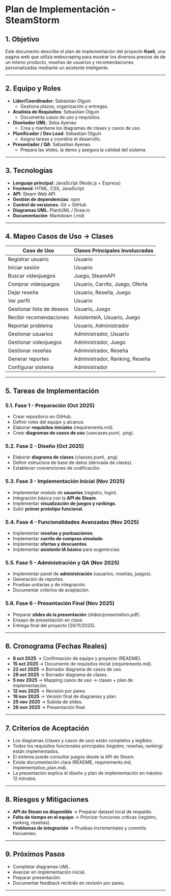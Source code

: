 # Plan de Implementación - SteamStorm

## 1. Objetivo
Este documento describe el plan de implementación del proyecto **Kaeli**, una pagina web que utiliza webscraping para mostrar los diversos precios de de un mismo producto, reseñas de usuarios y recomendaciones personalizadas mediante un asistente inteligente.

---

## 2. Equipo y Roles
- **Líder/Coordinador**: Sebastian Olguin
  - Gestiona plazos, organización y entregas.  
- **Analista de Requisitos**: Sebastian Olguin  
  - Documenta casos de uso y requisitos.  
- **Diseñador UML**: Seba Ayenao  
  - Crea y mantiene los diagramas de clases y casos de uso.  
- **Planificador / Dev Lead**: Sebastian Olguin  
  - Asigna tareas y coordina el desarrollo.  
- **Presentador / QA**: Sebastian Ayenao  
  - Prepara las slides, la demo y asegura la calidad del sistema.  

---

## 3. Tecnologías
- **Lenguaje principal**: JavaScript (Node.js + Express)  
- **Frontend**: HTML, CSS, JavaScript  
- **API**: Steam Web API  
- **Gestión de dependencias**: npm  
- **Control de versiones**: Git + GitHub  
- **Diagramas UML**: PlantUML / Draw.io  
- **Documentación**: Markdown (.md)  

---

## 4. Mapeo Casos de Uso → Clases

| Caso de Uso               | Clases Principales Involucradas |
|---------------------------|----------------------------------|
| Registrar usuario          | Usuario                        |
| Iniciar sesión             | Usuario                        |
| Buscar videojuegos         | Juego, SteamAPI                |
| Comprar videojuegos        | Usuario, Carrito, Juego, Oferta|
| Dejar reseña               | Usuario, Reseña, Juego         |
| Ver perfil                 | Usuario                        |
| Gestionar lista de deseos  | Usuario, Juego                 |
| Recibir recomendaciones    | AsistenteIA, Usuario, Juego    |
| Reportar problema          | Usuario, Administrador         |
| Gestionar usuarios         | Administrador, Usuario         |
| Gestionar videojuegos      | Administrador, Juego           |
| Gestionar reseñas          | Administrador, Reseña          |
| Generar reportes           | Administrador, Ranking, Reseña |
| Configurar sistema         | Administrador                  |

---

## 5. Tareas de Implementación

### 5.1. Fase 1 - Preparación (Oct 2025)
- Crear repositorio en GitHub.  
- Definir roles del equipo y alcance.  
- Elaborar **requisitos iniciales** (requirements.md).  
- Crear **diagramas de casos de uso** (usecases.puml, .png).  

### 5.2. Fase 2 - Diseño (Oct 2025)
- Elaborar **diagrama de clases** (classes.puml, .png).  
- Definir estructura de base de datos (derivada de clases).  
- Establecer convenciones de codificación.  

### 5.3. Fase 3 - Implementación Inicial (Nov 2025)
- Implementar módulo de **usuarios** (registro, login).  
- Integración básica con la **API de Steam**.  
- Implementar **visualización de juegos y rankings**.  
- Subir **primer prototipo funcional**.  

### 5.4. Fase 4 - Funcionalidades Avanzadas (Nov 2025)
- Implementar **reseñas y puntuaciones**.  
- Implementar **carrito de compras simulado**.  
- Implementar **ofertas y descuentos**.  
- Implementar **asistente IA básico** para sugerencias.  

### 5.5. Fase 5 - Administración y QA (Nov 2025)
- Implementar panel de **administración** (usuarios, reseñas, juegos).  
- Generación de reportes.  
- Pruebas unitarias y de integración.  
- Documentar criterios de aceptación.  

### 5.6. Fase 6 - Presentación Final (Nov 2025)
- Preparar **slides de la presentación** (slides/presentation.pdf).  
- Ensayo de presentación en clase.  
- Entrega final del proyecto (26/11/2025).  

---

## 6. Cronograma (Fechas Reales)
- **8 oct 2025** → Confirmación de equipo y proyecto (README).  
- **15 oct 2025** → Documento de requisitos inicial (requirements.md).  
- **22 oct 2025** → Borrador diagrama de casos de uso.  
- **29 oct 2025** → Borrador diagrama de clases.  
- **5 nov 2025** → Mapping casos de uso → clases + plan de implementación.  
- **12 nov 2025** → Revisión por pares.  
- **19 nov 2025** → Versión final de diagramas y plan.  
- **25 nov 2025** → Subida de slides.  
- **26 nov 2025** → Presentación final.  

---

## 7. Criterios de Aceptación
- Los diagramas (clases y casos de uso) están completos y legibles.  
- Todos los requisitos funcionales principales (registro, reseñas, ranking) están implementados.  
- El sistema puede consultar juegos desde la API de Steam.  
- Existe documentación clara (README, requirements.md, implementation_plan.md).  
- La presentación explica el diseño y plan de implementación en máximo 12 minutos.  

---

## 8. Riesgos y Mitigaciones
- **API de Steam no disponible** → Preparar dataset local de respaldo.  
- **Falta de tiempo en el equipo** → Priorizar funciones críticas (registro, ranking, reseñas).  
- **Problemas de integración** → Pruebas incrementales y commits frecuentes.  

---

## 9. Próximos Pasos
- Completar diagramas UML.  
- Avanzar en implementación inicial.  
- Preparar presentación.  
- Documentar feedback recibido en revisión por pares.  

---


